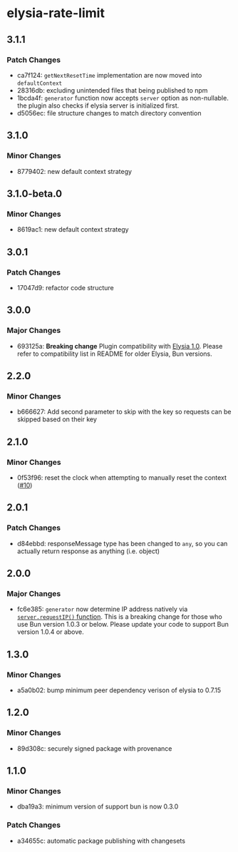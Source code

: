 # elysia-rate-limit

## 3.1.1

### Patch Changes

- ca7f124: `getNextResetTime` implementation are now moved into `defaultContext`
- 28316db: excluding unintended files that being published to npm
- 1bcda4f: `generator` function now accepts `server` option as non-nullable. the plugin also checks if elysia server is initialized first.
- d5056ec: file structure changes to match directory convention

## 3.1.0

### Minor Changes

- 8779402: new default context strategy

## 3.1.0-beta.0

### Minor Changes

- 8619ac1: new default context strategy

## 3.0.1

### Patch Changes

- 17047d9: refactor code structure

## 3.0.0

### Major Changes

- 693125a: **Breaking change** Plugin compatibility with [Elysia 1.0](elysiajs.com/blog/elysia-10.html). Please refer to compatibility list in README for older Elysia, Bun versions.

## 2.2.0

### Minor Changes

- b666627: Add second parameter to skip with the key so requests can be skipped based on their key

## 2.1.0

### Minor Changes

- 0f53f96: reset the clock when attempting to manually reset the context ([#10](https://github.com/rayriffy/elysia-rate-limit/pull/10))

## 2.0.1

### Patch Changes

- d84ebbd: responseMessage type has been changed to `any`, so you can actually return response as anything (i.e. object)

## 2.0.0

### Major Changes

- fc6e385: `generator` now determine IP address natively via [`server.requestIP()` function](https://github.com/oven-sh/bun/pull/6165). This is a breaking change for those who use Bun version 1.0.3 or below. Please update your code to support Bun version 1.0.4 or above.

## 1.3.0

### Minor Changes

- a5a0b02: bump minimum peer dependency verison of elysia to 0.7.15

## 1.2.0

### Minor Changes

- 89d308c: securely signed package with provenance

## 1.1.0

### Minor Changes

- dba19a3: minimum version of support bun is now 0.3.0

### Patch Changes

- a34655c: automatic package publishing with changesets
